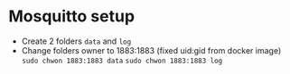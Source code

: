 # Mosquitto setup

- Create 2 folders `data` and `log`
- Change folders owner to 1883:1883 (fixed uid:gid from docker image)
`sudo chwon 1883:1883 data`
`sudo chwon 1883:1883 log`
